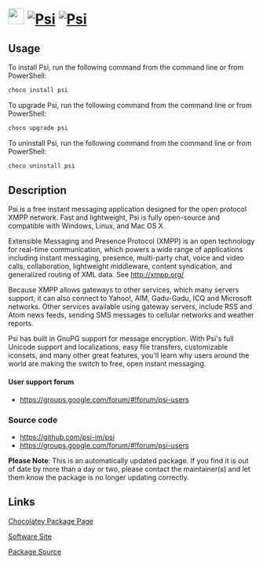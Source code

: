﻿# <img src="https://cdn.jsdelivr.net/gh/mkevenaar/chocolatey-packages@d8c446cc443361885a3ac97f172d559c02e5a713/icons/psi.png" width="32" height="32"/> [![Psi](https://img.shields.io/chocolatey/v/psi.svg?label=Psi)](https://community.chocolatey.org/packages/psi) [![Psi](https://img.shields.io/chocolatey/dt/psi.svg)](https://community.chocolatey.org/packages/psi)

## Usage

To install Psi, run the following command from the command line or from PowerShell:

```powershell
choco install psi
```

To upgrade Psi, run the following command from the command line or from PowerShell:

```powershell
choco upgrade psi
```

To uninstall Psi, run the following command from the command line or from PowerShell:

```powershell
choco uninstall psi
```

## Description

Psi is a free instant messaging application designed for the open protocol XMPP network. Fast and lightweight, Psi is fully open-source and compatible with Windows, Linux, and Mac OS X.

Extensible Messaging and Presence Protocol (XMPP) is an open technology for real-time communication, which powers a wide range of applications including instant messaging, presence, multi-party chat, voice and video calls, collaboration, lightweight middleware, content syndication, and generalized routing of XML data.  See http://xmpp.org/

Because XMPP allows gateways to other services, which many servers support, it can also connect to Yahoo!, AIM, Gadu-Gadu, ICQ and Microsoft networks. Other services available using gateway servers, include RSS and Atom news feeds, sending SMS messages to cellular networks and weather reports.

Psi has built in GnuPG support for message encryption.  With Psi's full Unicode support and localizations, easy file transfers, customizable iconsets, and many other great features, you'll learn why users around the world are making the switch to free, open instant messaging.

#### User support forum

* https://groups.google.com/forum/#!forum/psi-users

### Source code

* https://github.com/psi-im/psi
* https://groups.google.com/forum/#!forum/psi-users

**Please Note**: This is an automatically updated package. If you find it is
out of date by more than a day or two, please contact the maintainer(s) and
let them know the package is no longer updating correctly.


## Links

[Chocolatey Package Page](https://community.chocolatey.org/packages/psi)

[Software Site](http://psi-im.org/)

[Package Source](https://github.com/mkevenaar/chocolatey-packages/tree/master/automatic/psi)

